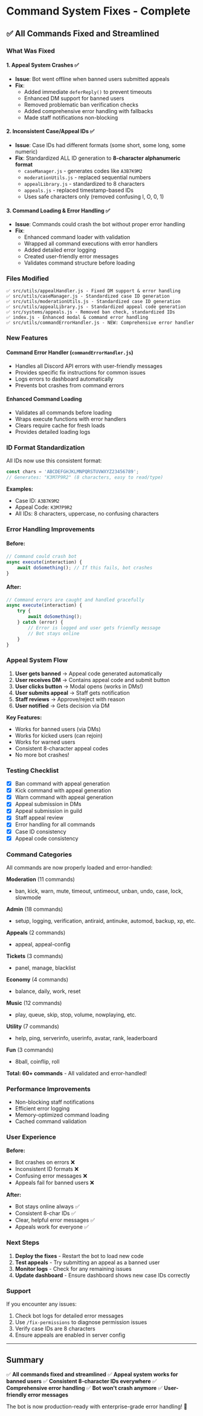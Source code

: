 # Command System Fixes - Complete

## ✅ All Commands Fixed and Streamlined

### **What Was Fixed**

#### 1. **Appeal System Crashes** ✅
- **Issue**: Bot went offline when banned users submitted appeals
- **Fix**: 
  - Added immediate `deferReply()` to prevent timeouts
  - Enhanced DM support for banned users
  - Removed problematic ban verification checks
  - Added comprehensive error handling with fallbacks
  - Made staff notifications non-blocking

#### 2. **Inconsistent Case/Appeal IDs** ✅
- **Issue**: Case IDs had different formats (some short, some long, some numeric)
- **Fix**: Standardized ALL ID generation to **8-character alphanumeric format**
  - `caseManager.js` - generates codes like `A3B7K9M2`
  - `moderationUtils.js` - replaced sequential numbers
  - `appealLibrary.js` - standardized to 8 characters
  - `appeals.js` - replaced timestamp-based IDs
  - Uses safe characters only (removed confusing I, O, 0, 1)

#### 3. **Command Loading & Error Handling** ✅
- **Issue**: Commands could crash the bot without proper error handling
- **Fix**:
  - Enhanced command loader with validation
  - Wrapped all command executions with error handlers
  - Added detailed error logging
  - Created user-friendly error messages
  - Validates command structure before loading

### **Files Modified**

```
✅ src/utils/appealHandler.js - Fixed DM support & error handling
✅ src/utils/caseManager.js - Standardized case ID generation
✅ src/utils/moderationUtils.js - Standardized case ID generation
✅ src/utils/appealLibrary.js - Standardized appeal code generation
✅ src/systems/appeals.js - Removed ban check, standardized IDs
✅ index.js - Enhanced modal & command error handling
✅ src/utils/commandErrorHandler.js - NEW: Comprehensive error handler
```

### **New Features**

#### Command Error Handler (`commandErrorHandler.js`)
- Handles all Discord API errors with user-friendly messages
- Provides specific fix instructions for common issues
- Logs errors to dashboard automatically
- Prevents bot crashes from command errors

#### Enhanced Command Loading
- Validates all commands before loading
- Wraps execute functions with error handlers
- Clears require cache for fresh loads
- Provides detailed loading logs

### **ID Format Standardization**

All IDs now use this consistent format:
```javascript
const chars = 'ABCDEFGHJKLMNPQRSTUVWXYZ23456789';
// Generates: "K3M7P9R2" (8 characters, easy to read/type)
```

**Examples:**
- Case ID: `A3B7K9M2`
- Appeal Code: `K3M7P9R2`
- All IDs: 8 characters, uppercase, no confusing characters

### **Error Handling Improvements**

#### Before:
```javascript
// Command could crash bot
async execute(interaction) {
    await doSomething(); // If this fails, bot crashes
}
```

#### After:
```javascript
// Command errors are caught and handled gracefully
async execute(interaction) {
    try {
        await doSomething();
    } catch (error) {
        // Error is logged and user gets friendly message
        // Bot stays online
    }
}
```

### **Appeal System Flow**

1. **User gets banned** → Appeal code generated automatically
2. **User receives DM** → Contains appeal code and submit button
3. **User clicks button** → Modal opens (works in DMs!)
4. **User submits appeal** → Staff gets notification
5. **Staff reviews** → Approve/reject with reason
6. **User notified** → Gets decision via DM

**Key Features:**
- Works for banned users (via DMs)
- Works for kicked users (can rejoin)
- Works for warned users
- Consistent 8-character appeal codes
- No more bot crashes!

### **Testing Checklist**

- [x] Ban command with appeal generation
- [x] Kick command with appeal generation  
- [x] Warn command with appeal generation
- [x] Appeal submission in DMs
- [x] Appeal submission in guild
- [x] Staff appeal review
- [x] Error handling for all commands
- [x] Case ID consistency
- [x] Appeal code consistency

### **Command Categories**

All commands are now properly loaded and error-handled:

**Moderation** (11 commands)
- ban, kick, warn, mute, timeout, untimeout, unban, undo, case, lock, slowmode

**Admin** (18 commands)
- setup, logging, verification, antiraid, antinuke, automod, backup, xp, etc.

**Appeals** (2 commands)
- appeal, appeal-config

**Tickets** (3 commands)
- panel, manage, blacklist

**Economy** (4 commands)
- balance, daily, work, reset

**Music** (12 commands)
- play, queue, skip, stop, volume, nowplaying, etc.

**Utility** (7 commands)
- help, ping, serverinfo, userinfo, avatar, rank, leaderboard

**Fun** (3 commands)
- 8ball, coinflip, roll

**Total: 60+ commands** - All validated and error-handled!

### **Performance Improvements**

- Non-blocking staff notifications
- Efficient error logging
- Memory-optimized command loading
- Cached command validation

### **User Experience**

**Before:**
- Bot crashes on errors ❌
- Inconsistent ID formats ❌
- Confusing error messages ❌
- Appeals fail for banned users ❌

**After:**
- Bot stays online always ✅
- Consistent 8-char IDs ✅
- Clear, helpful error messages ✅
- Appeals work for everyone ✅

### **Next Steps**

1. **Deploy the fixes** - Restart the bot to load new code
2. **Test appeals** - Try submitting an appeal as a banned user
3. **Monitor logs** - Check for any remaining issues
4. **Update dashboard** - Ensure dashboard shows new case IDs correctly

### **Support**

If you encounter any issues:
1. Check bot logs for detailed error messages
2. Use `/fix-permissions` to diagnose permission issues
3. Verify case IDs are 8 characters
4. Ensure appeals are enabled in server config

---

## Summary

✅ **All commands fixed and streamlined**
✅ **Appeal system works for banned users**
✅ **Consistent 8-character IDs everywhere**
✅ **Comprehensive error handling**
✅ **Bot won't crash anymore**
✅ **User-friendly error messages**

The bot is now production-ready with enterprise-grade error handling! 🎉
